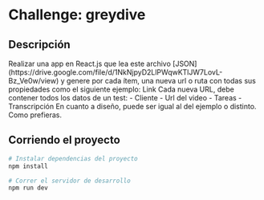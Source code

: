 # Challenge: greydive

<h2>Descripción</h2>
Realizar una app en React.js que lea este archivo [JSON](https://drive.google.com/file/d/1NkNjpyD2LlPWqwKTlJW7LovL-Bz_Ve0w/view) y
genere por cada ítem, una nueva url o ruta con todas sus
propiedades como el siguiente ejemplo:
Link
Cada nueva URL, debe contener todos los datos de un test:
- Cliente
- Url del video
- Tareas
- Transcripción
En cuanto a diseño, puede ser igual al del ejemplo o
distinto. Como prefieras.

## Corriendo el proyecto
```bash
# Instalar dependencias del proyecto
npm install

# Correr el servidor de desarrollo
npm run dev
```
